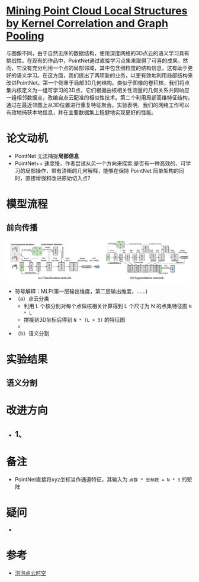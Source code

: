 # [Mining Point Cloud Local Structures by Kernel Correlation and Graph Pooling](https://arxiv.org/pdf/1712.06760)
与图像不同，由于自然无序的数据结构，使用深度网络的3D点云的语义学习具有挑战性。在现有的作品中，PointNet通过直接学习点集来取得了可喜的成果。然而，它没有充分利用一个点的局部邻域，其中包含细粒度的结构信息，这有助于更好的语义学习。在这方面，我们提出了两项新的业务，以更有效地利用局部结构来改进PointNet。第一个侧重于局部3D几何结构。类似于图像的卷积核，我们将点集内核定义为一组可学习的3D点，它们根据由核相关性测量的几何关系共同响应一组相邻数据点，改编自点云配准的相似性技术。第二个利用局部高维特征结构，通过在最近邻图上从3D位置进行重复特征聚合。实验表明，我们的网络工作可以有效地捕获本地信息，并在主要数据集上稳健地实现更好的性能。

# 论文动机
- PointNet 无法捕捉**局部信息**
- PointNet++ 速度慢，作者尝试从另一个方向来探索:是否有一种高效的、可学习的局部操作，带有清晰的几何解释，能够在保持 PointNet 简单架构的同时，直接增强和改进原始切入点?

# 模型流程
## 前向传播
![](模型.png)
- 符号解释：MLP(第一层输出维度，第二层输出维度，……)
- （a）点云分类
  - 利用 L 个核分别对每个点做核相关计算得到 L 个尺寸为 N 的点集特征图 `N * L`
  - 拼接到3D坐标后得到 `N * (L + 3)` 的特征图
  - 
- （b）语义分割
# 实验结果

## 语义分割

# 改进方向
- 1、
  - 
# 备注
- PointNet直接将xyz坐标当作通道特征，其输入为 `点数 * 坐标数 = N * 3` 的矩阵
# 疑问
- 

# 参考
- [泡泡点云时空](https://www.sohu.com/a/251288633_715754)
